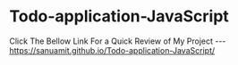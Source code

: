 # Todo-application-JavaScript


Click The Bellow Link For a Quick Review of My Project ---
https://sanuamit.github.io/Todo-application-JavaScript/
